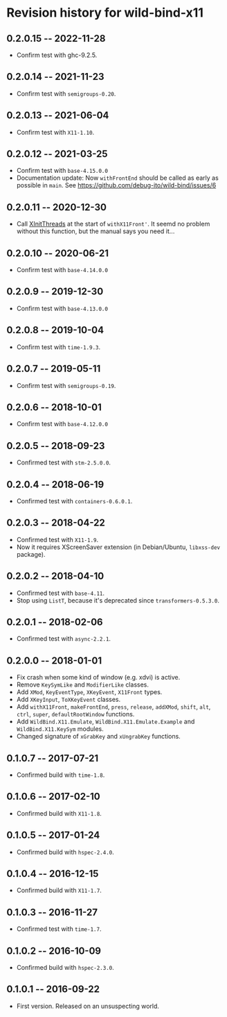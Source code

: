 # Revision history for wild-bind-x11

## 0.2.0.15 -- 2022-11-28

* Confirm test with ghc-9.2.5.

## 0.2.0.14 -- 2021-11-23

* Confirm test with `semigroups-0.20`.

## 0.2.0.13  -- 2021-06-04

* Confirm test with `X11-1.10`.

## 0.2.0.12  -- 2021-03-25

* Confirm test with `base-4.15.0.0`
* Documentation update: Now `withFrontEnd` should be called as early as possible in `main`.
  See https://github.com/debug-ito/wild-bind/issues/6

## 0.2.0.11  -- 2020-12-30

* Call [XInitThreads](https://linux.die.net/man/3/xinitthreads) at the start of `withX11Front'`.
  It seemd no problem without this function, but the manual says you need it...

## 0.2.0.10  -- 2020-06-21

* Confirm test with `base-4.14.0.0`

## 0.2.0.9  -- 2019-12-30

* Confirm test with `base-4.13.0.0`

## 0.2.0.8  -- 2019-10-04

* Confirm test with `time-1.9.3`.

## 0.2.0.7  -- 2019-05-11

* Confirm test with `semigroups-0.19`.


## 0.2.0.6  -- 2018-10-01

* Confirm test with `base-4.12.0.0`


## 0.2.0.5  -- 2018-09-23

* Confirmed test with `stm-2.5.0.0`.


## 0.2.0.4  -- 2018-06-19

* Confirmed test with `containers-0.6.0.1`.


## 0.2.0.3  -- 2018-04-22

* Confirmed test with `X11-1.9`.
* Now it requires XScreenSaver extension (in Debian/Ubuntu, `libxss-dev` package).


## 0.2.0.2  -- 2018-04-10

* Confirmed test with `base-4.11`.
* Stop using `ListT`, because it's deprecated since `transformers-0.5.3.0`.


## 0.2.0.1  -- 2018-02-06

* Confirmed test with `async-2.2.1`.


## 0.2.0.0  -- 2018-01-01

* Fix crash when some kind of window (e.g. xdvi) is active. 
* Remove `KeySymLike` and `ModifierLike` classes.
* Add `XMod`, `KeyEventType`, `XKeyEvent`, `X11Front`  types.
* Add `XKeyInput`, `ToXKeyEvent` classes.
* Add `withX11Front`, `makeFrontEnd`, `press`, `release`,
  `addXMod`, `shift`, `alt`, `ctrl`, `super`, `defaultRootWindow` functions.
* Add `WildBind.X11.Emulate`, `WildBind.X11.Emulate.Example` and `WildBind.X11.KeySym` modules.
* Changed signature of `xGrabKey` and `xUngrabKey` functions.


## 0.1.0.7  -- 2017-07-21

* Confirmed build with `time-1.8`.

## 0.1.0.6  -- 2017-02-10

* Confirmed build with `X11-1.8`.


## 0.1.0.5  -- 2017-01-24

* Confirmed build with `hspec-2.4.0`.


## 0.1.0.4  -- 2016-12-15

* Confirmed build with `X11-1.7`.


## 0.1.0.3  -- 2016-11-27

* Confirmed test with `time-1.7`.


## 0.1.0.2  -- 2016-10-09

* Confirmed build with `hspec-2.3.0`.


## 0.1.0.1  -- 2016-09-22

* First version. Released on an unsuspecting world.
